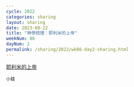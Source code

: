 ```yaml
---
cycle: 2022
categories: sharing
layout: sharing
date: 2023-08-22
title: "神學梳理：耶利米的上帝"
weekNum: 86
dayNum: 2
permalink: /sharing/2022/wk86-day2-sharing.html
---
```


[耶利米的上帝](https://eccseattle.github.io/media/sharing/2022/wk086/2023-08-22-bin.m4a)

`小錢`
